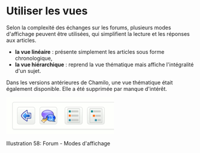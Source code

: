 # Utiliser les vues

Selon la complexité des échanges sur les forums, plusieurs modes d'affichage peuvent être utilisées, qui simplifient la lecture et les réponses aux articles.

* **la vue linéaire** : présente simplement les articles sous forme chronologique,
* **la vue hiérarchique** : reprend la vue thématique mais affiche l'intégralité d'un sujet.

Dans les versions antérieures de Chamilo, une vue thématique était également disponible. Elle a été supprimée par manque d'intérêt.

![](../../.gitbook/assets/image78%20%281%29.png)

Illustration 58: Forum - Modes d'affichage

